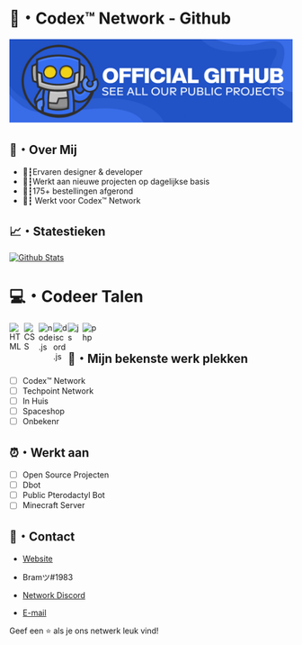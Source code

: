 # 🏢・Codex™ Network - Github

![Codex™ Network](/Codex_Banner_Blue_Github.png "Codex™ Network")

## 📘・Over Mij

- 👔┇Ervaren designer & developer 
- 📆┇Werkt aan nieuwe projecten op dagelijkse basis
- 🛒┇175+ bestellingen afgerond
- 📁┇ Werkt voor Codex™ Network

## 📈・Statestieken

<p align="left">
    <a href="https://github.com/OfficialCodexNetwork?tab=repositories" title="Profile">
        <img src="https://github-readme-stats.vercel.app/api?username=OfficialCodexNetwork&show_icons=true&theme=graywhite&border_color=aaa&custom_title=My%20GitHub%20Stats&border_radius=25" alt="Github Stats" />
    </a>

</p>

# 💻・Codeer Talen 
<img align="left" alt="HTML" width="26px" src="https://upload.wikimedia.org/wikipedia/commons/thumb/3/38/HTML5_Badge.svg/600px-HTML5_Badge.svg.png" />
<img align="left" alt="CSS" width="26px" src="https://www.pngkey.com/png/full/347-3470911_css3-html-css-js-logo-white.png" />
<img align="left" alt="node.js" width="26px" src="https://i.imgur.com/tYLFZBh.png" /> 
<img align="left" alt="discord.js" width="26px" src="https://i.imgur.com/SI1DZf3.png" />
<img align="left" alt="js" width="26px" src="https://i.imgur.com/3u1wzwE.png" />
<img align="left" alt="php" width="26px" src="https://pngimg.com/uploads/php/php_PNG43.png" /> <br />

## 🤖・Mijn bekenste werk plekken

- [ ] Codex™ Network
- [ ] Techpoint Network
- [ ] In Huis
- [ ] Spaceshop
- [ ] Onbekenr

## ⏰・Werkt aan

- [ ] Open Source Projecten
- [ ] Dbot
- [ ] Public Pterodactyl Bot
- [ ] Minecraft Server

## 💼・Contact

- [Website](https://codex-network.nl/ "Website")

- Bramツ#1983

- [Network Discord](https://discord.gg/7HyUTnJvYE "Network Discord")

- [E-mail](mailto:info@codex-network.nl?subject=Hallo "Hallo!")

Geef een ⭐️ als je ons netwerk leuk vind!

